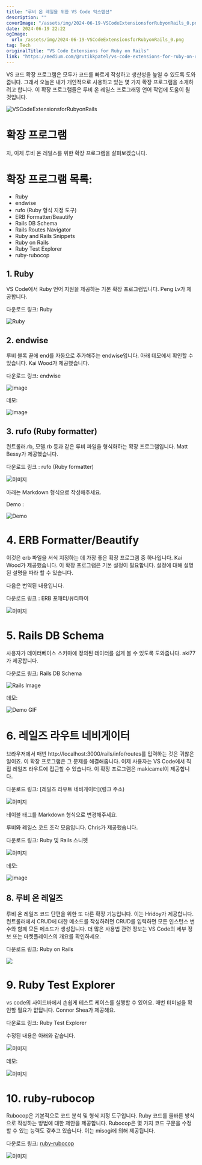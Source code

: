 ```yaml
---
title: "루비 온 레일을 위한 VS Code 익스텐션"
description: ""
coverImage: "/assets/img/2024-06-19-VSCodeExtensionsforRubyonRails_0.png"
date: 2024-06-19 22:22
ogImage:
  url: /assets/img/2024-06-19-VSCodeExtensionsforRubyonRails_0.png
tag: Tech
originalTitle: "VS Code Extensions for Ruby on Rails"
link: "https://medium.com/@rutikkpatel/vs-code-extensions-for-ruby-on-rails-6e5f2a8c7560"
---
```


VS 코드 확장 프로그램은 모두가 코드를 빠르게 작성하고 생산성을 높일 수 있도록 도와줍니다. 그래서 오늘은 내가 개인적으로 사용하고 있는 몇 가지 확장 프로그램을 소개하려고 합니다. 이 확장 프로그램들은 루비 온 레일스 프로그래밍 언어 작업에 도움이 될 것입니다.

![VSCodeExtensionsforRubyonRails](/assets/img/2024-06-19-VSCodeExtensionsforRubyonRails_0.png)

# 확장 프로그램

자, 이제 루비 온 레일스를 위한 확장 프로그램을 살펴보겠습니다.

<div class="content-ad"></div>

# 확장 프로그램 목록:

- Ruby
- endwise
- rufo (Ruby 형식 지정 도구)
- ERB Formatter/Beautify
- Rails DB Schema
- Rails Routes Navigator
- Ruby and Rails Snippets
- Ruby on Rails
- Ruby Test Explorer
- ruby-rubocop

## 1. Ruby

VS Code에서 Ruby 언어 지원을 제공하는 기본 확장 프로그램입니다. Peng Lv가 제공합니다.

<div class="content-ad"></div>

다운로드 링크: Ruby

![Ruby](/assets/img/2024-06-19-VSCodeExtensionsforRubyonRails_1.png)

## 2. endwise

루비 블록 끝에 end를 자동으로 추가해주는 endwise입니다. 아래 데모에서 확인할 수 있습니다. Kai Wood가 제공했습니다.

<div class="content-ad"></div>

다운로드 링크: endwise

![image](/assets/img/2024-06-19-VSCodeExtensionsforRubyonRails_2.png)

데모:

![image](https://miro.medium.com/v2/resize:fit:1400/1*J8qPrYV_2gESLCkIND2Q_w.gif)

<div class="content-ad"></div>

## 3. rufo (Ruby formatter)

컨트롤러.rb, 모델.rb 등과 같은 루비 파일을 형식화하는 확장 프로그램입니다. Matt Bessy가 제공했습니다.

다운로드 링크 : rufo (Ruby formatter)

![이미지](/assets/img/2024-06-19-VSCodeExtensionsforRubyonRails_3.png)

<div class="content-ad"></div>

아래는 Markdown 형식으로 작성해주세요.

Demo :

![Demo](https://miro.medium.com/v2/resize:fit:1400/1*c1SG3mtt1y-oC5Zhh7M-sA.gif)

# 4. ERB Formatter/Beautify

이것은 erb 파일을 서식 지정하는 데 가장 좋은 확장 프로그램 중 하나입니다. Kai Wood가 제공했습니다. 이 확장 프로그램은 기본 설정이 필요합니다. 설정에 대해 설명 된 설명을 따라 할 수 있습니다.

<div class="content-ad"></div>

다음은 번역된 내용입니다.

다운로드 링크 : ERB 포매터/뷰티파이

![이미지](/assets/img/2024-06-19-VSCodeExtensionsforRubyonRails_4.png)

# 5. Rails DB Schema

사용자가 데이터베이스 스키마에 정의된 데이터를 쉽게 볼 수 있도록 도와줍니다. aki77가 제공합니다.

<div class="content-ad"></div>

다운로드 링크: Rails DB Schema

![Rails Image](/assets/img/2024-06-19-VSCodeExtensionsforRubyonRails_5.png)

데모:

![Demo GIF](https://miro.medium.com/v2/resize:fit:1400/1*zathg9lrHBfddkW8tHhIBg.gif)

<div class="content-ad"></div>

# 6. 레일즈 라우트 네비게이터

브라우저에서 매번 http://localhost:3000/rails/info/routes를 입력하는 것은 귀찮은 일이죠. 이 확장 프로그램은 그 문제를 해결해줍니다. 이제 사용자는 VS Code에서 직접 레일즈 라우트에 접근할 수 있습니다. 이 확장 프로그램은 makicamel이 제공합니다.

다운로드 링크: [레일즈 라우트 네비게이터](링크 주소)

![이미지](/assets/img/2024-06-19-VSCodeExtensionsforRubyonRails_6.png)

<div class="content-ad"></div>

테이블 태그를 Markdown 형식으로 변경해주세요.

<div class="content-ad"></div>

루비와 레일스 코드 조각 모음입니다. Chris가 제공했습니다.

다운로드 링크: Ruby 및 Rails 스니펫

![이미지](/assets/img/2024-06-19-VSCodeExtensionsforRubyonRails_7.png)

데모:

<div class="content-ad"></div>

![image](https://miro.medium.com/v2/resize:fit:520/1*AABMRsz0rJzqgV5YGfzaVw.gif)

## 8. 루비 온 레일즈

루비 온 레일즈 코드 단편을 위한 또 다른 확장 기능입니다. 이는 Hridoy가 제공합니다. 컨트롤러에서 CRUD에 대한 메소드를 작성하려면 CRUD를 입력하면 모든 인스턴스 변수와 함께 모든 메소드가 생성됩니다. 더 많은 사용법 관련 정보는 VS Code의 세부 정보 또는 마켓플레이스의 개요를 확인하세요.

다운로드 링크: Ruby on Rails

<div class="content-ad"></div>

<img src="/assets/img/2024-06-19-VSCodeExtensionsforRubyonRails_8.png" />

# 9. Ruby Test Explorer

vs code의 사이드바에서 손쉽게 테스트 케이스를 실행할 수 있어요. 매번 터미널을 확인할 필요가 없답니다. Connor Shea가 제공해요.

다운로드 링크: Ruby Test Explorer

<div class="content-ad"></div>

수정된 내용은 아래와 같습니다.

![이미지](/assets/img/2024-06-19-VSCodeExtensionsforRubyonRails_9.png)

데모:

![이미지](/assets/img/2024-06-19-VSCodeExtensionsforRubyonRails_10.png)

# 10. ruby-rubocop

<div class="content-ad"></div>

Rubocop은 기본적으로 코드 분석 및 형식 지정 도구입니다. Ruby 코드를 올바른 방식으로 작성하는 방법에 대한 제안을 제공합니다. Rubocop은 몇 가지 코드 구문을 수정할 수 있는 능력도 갖추고 있습니다. 이는 misogi에 의해 제공됩니다.

다운로드 링크: [ruby-rubocop](ruby-rubocop)

![이미지](/assets/img/2024-06-19-VSCodeExtensionsforRubyonRails_11.png)

